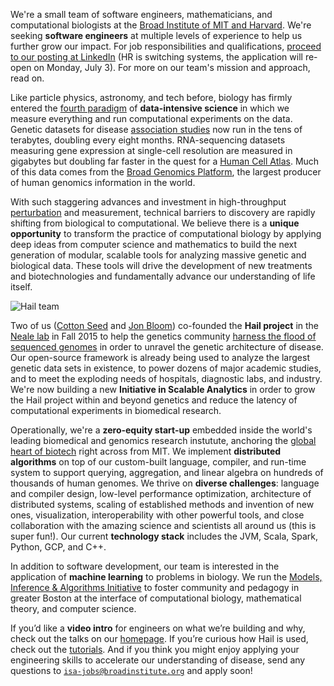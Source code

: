 We're a small team of software engineers, mathematicians, and computational biologists at the [Broad Institute of MIT and Harvard](https://www.broadinstitute.org/about-us). We're seeking **software engineers** at multiple levels of experience to help us further grow our impact. For job responsibilities and qualifications, [proceed to our posting at LinkedIn](https://www.linkedin.com/jobs/view/316818823/) (HR is switching systems, the application will re-open on Monday, July 3). For more on our team's mission and approach, read on.

Like particle physics, astronomy, and tech before, biology has firmly entered the [fourth paradigm](https://www.microsoft.com/en-us/research/publication/fourth-paradigm-data-intensive-scientific-discovery/) of **data-intensive science** in which we measure everything and run computational experiments on the data. Genetic datasets for disease [association studies](https://en.wikipedia.org/wiki/Genome-wide_association_study) now run in the tens of terabytes, doubling every eight months. RNA-sequencing datasets measuring gene expression at single-cell resolution are measured in gigabytes but doubling far faster in the quest for a [Human Cell Atlas](https://www.broadinstitute.org/research-highlights-human-cell-atlas). Much of this data comes from the [Broad Genomics Platform](https://www.broadinstitute.org/genomics), the largest producer of human genomics information in the world.

With such staggering advances and investment in high-throughput [perturbation](https://www.broadinstitute.org/research-highlights-crispr) and measurement, technical barriers to discovery are rapidly shifting from biological to computational. We believe there is a **unique opportunity** to transform the practice of computational biology by applying deep ideas from computer science and mathematics to build the next generation of modular, scalable tools for analyzing massive genetic and biological data. These tools will drive the development of new treatments and biotechnologies and fundamentally advance our understanding of life itself.

![](https://storage.googleapis.com/hail-common/hail_team.JPG "Hail team")

Two of us ([Cotton Seed](https://www.broadinstitute.org/bios/cotton-seed) and [Jon Bloom](https://www.broadinstitute.org/bios/jonathan-bloom)) co-founded the **Hail project** in the [Neale lab](http://www.nealelab.is/) in Fall 2015 to help the genetics community [harness the flood of sequenced genomes](https://www.broadinstitute.org/blog/harnessing-flood-scaling-data-science-big-genomics-era) in order to unravel the genetic architecture of disease. Our open-source framework is already being used to analyze the largest genetic data sets in existence, to power dozens of major academic studies, and to meet the exploding needs of hospitals, diagnostic labs, and industry. We're now building a new **Initiative in Scalable Analytics** in order to grow the Hail project within and beyond genetics and reduce the latency of computational experiments in biomedical research.

Operationally, we're a **zero-equity start-up** embedded inside the world's leading biomedical and genomics research instutute, anchoring the [global heart of biotech](http://www.wbur.org/bostonomix/2017/06/19/boston-biotech-success) right across from MIT. We implement **distributed algorithms** on top of our custom-built language, compiler, and run-time system to support querying, aggregation, and linear algebra on hundreds of thousands of human genomes. We thrive on **diverse challenges**: language and compiler design, low-level performance optimization, architecture of distributed systems, scaling of established methods and invention of new ones, visualization, interoperability with other powerful tools, and close collaboration with the amazing science and scientists all around us (this is super fun!). Our current **technology stack** includes the JVM, Scala, Spark, Python, GCP, and C++.

In addition to software development, our team is interested in the application of **machine learning** to problems in biology. We run the [Models, Inference & Algorithms Initiative](http://www.broadinstitute.org/mia) to foster community and pedagogy in greater Boston at the interface of computational biology, mathematical theory, and computer science.

If you’d like a **video intro** for engineers on what we’re building and why, check out the talks on our [homepage](https://hail.is). If you’re curious how Hail is used, check out the [tutorials](https://hail.is/hail/tutorials-landing.html). And if you think you might enjoy applying your engineering skills to accelerate our understanding of disease, send any questions to <a href="mailto:isa-jobs@broadinstitute.org"><code>isa-jobs@broadinstitute.org</code></a> and apply soon!
